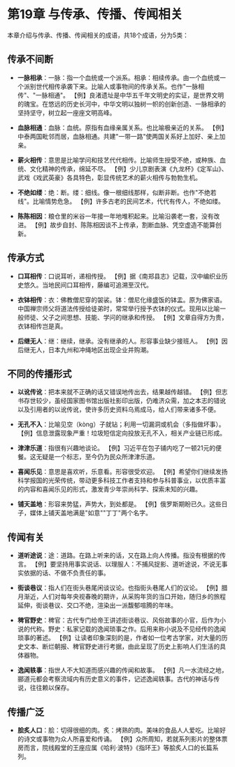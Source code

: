 # 第19章 与传承、传播、传闻相关

本章介绍与传承、传播、传闻相关的成语，共18个成语，分为5类：

## 传承不间断
- **一脉相承**：一脉：指一个血统或一个派系。相承：相续传承。由一个血统或一个派别世代相传承袭下来。比喻人或事物间的传承关系。也作"一脉相传"、"一脉相通"。
  【例】良渚遗址是中华五千年文明史的实证，是世界文明的瑰宝。在悠远的历史长河中，中华文明以独树一帜的创新创造、一脉相承的坚持坚守，树立起一座座文明高峰。
  
- **血脉相通**：血脉：血统。原指有血缘亲属关系。也比喻极亲近的关系。
  【例】中泰两国毗邻而居，血脉相通。共建"一带一路"使两国关系好上加好、亲上加亲。
  
- **薪火相传**：意思是比喻学问和技艺代代相传。比喻师生授受不绝，或种族、血统、文化精神的传承，绵延不尽。
  【例】少儿京剧表演《九龙杯》《定军山》、武戏《戏武英豪》各具特色，彰显传统艺术的薪火相传与勃勃生机。
  
- **不绝如缕**：绝：断。缕：细线。像一根细线那样，似断非断。也作"不绝若线"。比喻情势危急。
  【例】许多古老的民间艺术，代代有传人，不绝如缕。
  
- **陈陈相因**：粮仓里的米谷一年接一年地堆积起来。比喻沿袭老一套，没有改进。
  【例】故步自封、陈陈相因谈不上传承，割断血脉、凭空虚造不能算创新。

## 传承方式
- **口耳相传**：口说耳听，递相传授。
  【例】据《南郑县志》记载，汉中编织业历史悠久。当地民间口耳相传，藤编可追溯至汉代。
  
- **衣钵相传**：衣：佛教僧尼穿的袈裟。钵：僧尼化缘盛饭的钵盂。原为佛家语。中国禅宗师父将道法传授给徒弟时，常常举行授予衣钵的仪式。现用以比喻一般师徒、父子之间思想、技能、学问的继承和传授。
  【例】文章自得方为贵，衣钵相传岂是真。
  
- **后继无人**：继：继续，继承。没有继承的人。形容事业缺少接班人。
  【例】因后继无人，日本九州和冲绳地区出现企业并购潮。

## 不同的传播形式
- **以讹传讹**：把本来就不正确的话又错误地传出去，结果越传越错。
  【例】但志书存世较少，虽经国家图书馆出版社影印出版，仍难济众需，加之本志的错讹以及引用者的以讹传讹，使许多历史资料乌焉成马，给人们带来诸多不便。
  
- **无孔不入**：比喻见空（kòng）子就钻；利用一切漏洞或机会（多指做坏事）。
  【例】信息泄露现象严重！垃圾短信定向投放无孔不入，相关产业链已形成。
  
- **津津乐道**：指很有兴趣地谈论。
  【例】习近平在包子铺内吃了一顿21元的便餐。这无疑是一个标志，至今仍为民众所津津乐道。
  
- **喜闻乐见**：意思是喜欢听，乐意看。形容很受欢迎。
  【例】希望你们继续发扬科学报国的光荣传统，带动更多科技工作者支持和参与科普事业，以优质丰富的内容和喜闻乐见的形式，激发青少年崇尚科学、探索未知的兴趣。
  
- **铺天盖地**：形容来势猛，声势大，到处都是。
  【例】俄罗斯期盼已久。这些日子，媒体上铺天盖地满是"如意""丁丁"两个名字。

## 传闻有关
- **道听途说**：途：道路。在路上听来的话，又在路上向人传播。指没有根据的传言。
  【例】要坚持用事实说话、以理服人：不捕风捉影、道听途说，不说无事实依据的话、不做不负责任的事。
  
- **街谈巷议**：指人们在街头巷尾闲谈议论。也指街头巷尾人们的议论。
  【例】腊月渐近，人们对每年央视春晚的期许，从采购年货的当口开始，随归乡的旅程延伸，街谈巷议、交口不绝，渲染出一派馥郁喧腾的年味。
  
- **稗官野史**：稗官：古代专门给帝王讲述街谈巷议、风俗故事的小官，后作为小说的代称。野史：私家记载的逸闻琐事之作。后用来称小说及不见经传的逸闻琐事的著述。
  【例】让读者印象深刻的是，作者如一位考古学家，对大量的历史文本、断烂朝报、稗官野史进行考据，由此呈现了历史上影响人们生活的具体器物。
  
- **逸闻轶事**：指世人不大知道而感兴趣的传闻和故事。
  【例】凡一水流经之地，郦道元都会考察流域内有历史意义的事件，记述逸闻轶事。古代的神话与传说，往往赖以保存。

## 传播广泛
- **脍炙人口**：脍：切得很细的肉。炙：烤熟的肉。美味的食品人人爱吃。比喻好的诗文或事物为众人所喜爱和传诵。
  【例】众所周知，若就系列影片的整体票房而言，院线殿堂的王座应属《哈利·波特》《指环王》等脍炙人口的长篇系列。